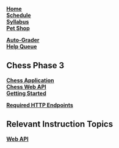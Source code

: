 [**Home**](Home)  
[**Schedule**](Home#outcomes) <!--If structure for schedules is made, they could be moved to wiki-->  
[**Syllabus**](/instruction/syllabus/syllabus.md)  
[**Pet Shop**](/petshop/petshop.md)  

[**Auto-Grader**](https://cs240.click)  
[**Help Queue**](https://help.cs240.click)  

## Chess Phase 3

[**Chess Application**](/chess/chess.md)  
[**Chess Web API**](/chess/3-web-api/web-api.md)  
[**Getting Started**](/chess/3-web-api/getting-started.md)  

<!--In-Page Links-->
[**Required HTTP Endpoints**](/chess/3-web-api/web-api.md#required-http-endpoints)  

## Relevant Instruction Topics

[**Web API**](/instruction/web-api/web-api.md)  
